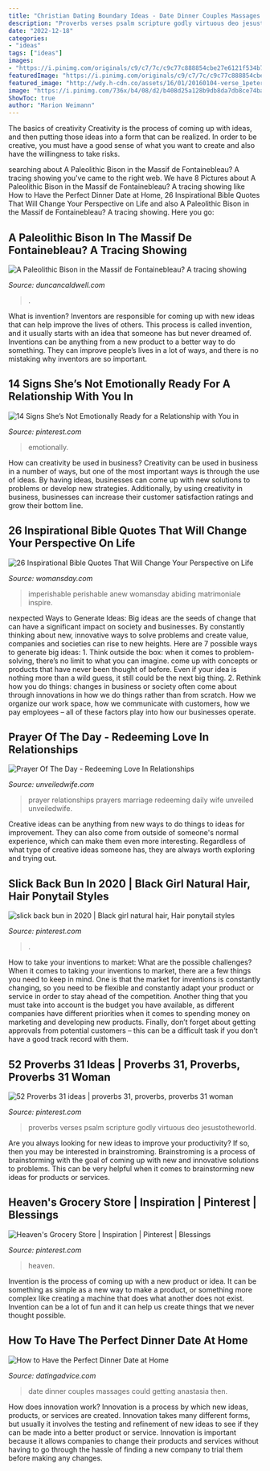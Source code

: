 ```yaml
---
title: "Christian Dating Boundary Ideas - Date Dinner Couples Massages Could Getting Anastasia Then"
description: "Proverbs verses psalm scripture godly virtuous deo jesustotheworld"
date: "2022-12-18"
categories:
- "ideas"
tags: ["ideas"]
images:
- "https://i.pinimg.com/originals/c9/c7/7c/c9c77c888854cbe27e6121f534b7c599.jpg"
featuredImage: "https://i.pinimg.com/originals/c9/c7/7c/c9c77c888854cbe27e6121f534b7c599.jpg"
featured_image: "http://wdy.h-cdn.co/assets/16/01/20160104-verse_1peter1_1.jpg"
image: "https://i.pinimg.com/736x/b4/08/d2/b408d25a128b9db8da7db8ce74ba4542.jpg"
ShowToc: true
author: "Marion Weimann"
---
```



The basics of creativity
Creativity is the process of coming up with ideas, and then putting those ideas into a form that can be realized. In order to be creative, you must have a good sense of what you want to create and also have the willingness to take risks.

	

		
searching about A Paleolithic Bison in the Massif de Fontainebleau? A tracing showing you've came to the right web. We have 8 Pictures about A Paleolithic Bison in the Massif de Fontainebleau? A tracing showing like How to Have the Perfect Dinner Date at Home, 26 Inspirational Bible Quotes That Will Change Your Perspective on Life and also A Paleolithic Bison in the Massif de Fontainebleau? A tracing showing. Here you go:
		
    
## A Paleolithic Bison In The Massif De Fontainebleau? A Tracing Showing

<img loading=lazy src="https://www.duncancaldwell.com/Site/Fontainebleau_Bison_files/original.jpg" onerror="this.onerror=null;this.src='https://tse2.mm.bing.net/th?id=OIP.UQduNIfFrwERP8wZNoArYgHaFj&amp;pid=15.1';" alt="A Paleolithic Bison in the Massif de Fontainebleau? A tracing showing">

_Source: duncancaldwell.com_

>. 

	

What is invention?
Inventors are responsible for coming up with new ideas that can help improve the lives of others. This process is called invention, and it usually starts with an idea that someone has but never dreamed of. Inventions can be anything from a new product to a better way to do something. They can improve people’s lives in a lot of ways, and there is no mistaking why inventors are so important.

    
## 14 Signs She’s Not Emotionally Ready For A Relationship With You In

<img loading=lazy src="https://i.pinimg.com/736x/b4/08/d2/b408d25a128b9db8da7db8ce74ba4542.jpg" onerror="this.onerror=null;this.src='https://tse1.mm.bing.net/th?id=OIP.jXqgTqP2IzSlp3F8eYFbkAHaEK&amp;pid=15.1';" alt="14 Signs She’s Not Emotionally Ready for a Relationship with You in">

_Source: pinterest.com_

>emotionally. 

	

How can creativity be used in business?
Creativity can be used in business in a number of ways, but one of the most important ways is through the use of ideas. By having ideas, businesses can come up with new solutions to problems or develop new strategies. Additionally, by using creativity in business, businesses can increase their customer satisfaction ratings and grow their bottom line.

    
## 26 Inspirational Bible Quotes That Will Change Your Perspective On Life

<img loading=lazy src="http://wdy.h-cdn.co/assets/16/01/20160104-verse_1peter1_1.jpg" onerror="this.onerror=null;this.src='https://tse2.mm.bing.net/th?id=OIP.ZriQACGFWDZ-J0kEQ9agOQHaLH&amp;pid=15.1';" alt="26 Inspirational Bible Quotes That Will Change Your Perspective on Life">

_Source: womansday.com_

>imperishable perishable anew womansday abiding matrimoniale inspire. 

	

nexpected Ways to Generate Ideas:
Big ideas are the seeds of change that can have a significant impact on society and businesses. By constantly thinking about new, innovative ways to solve problems and create value, companies and societies can rise to new heights. Here are 7 possible ways to generate big ideas: 1. Think outside the box: when it comes to problem-solving, there’s no limit to what you can imagine. come up with concepts or products that have never been thought of before. Even if your idea is nothing more than a wild guess, it still could be the next big thing. 2. Rethink how you do things: changes in business or society often come about through innovations in how we do things rather than from scratch. How we organize our work space, how we communicate with customers, how we pay employees – all of these factors play into how our businesses operate.

    
## Prayer Of The Day - Redeeming Love In Relationships

<img loading=lazy src="https://unveiledwife.com/wp-content/uploads/2016/08/redeeming-love.jpg" onerror="this.onerror=null;this.src='https://tse3.mm.bing.net/th?id=OIP.QY5AK_3NGcDVv4mjGIVqJgHaHa&amp;pid=15.1';" alt="Prayer Of The Day - Redeeming Love In Relationships">

_Source: unveiledwife.com_

>prayer relationships prayers marriage redeeming daily wife unveiled unveiledwife. 

	

Creative ideas can be anything from new ways to do things to ideas for improvement. They can also come from outside of someone's normal experience, which can make them even more interesting. Regardless of what type of creative ideas someone has, they are always worth exploring and trying out.

    
## Slick Back Bun In 2020 | Black Girl Natural Hair, Hair Ponytail Styles

<img loading=lazy src="https://i.pinimg.com/originals/c9/c7/7c/c9c77c888854cbe27e6121f534b7c599.jpg" onerror="this.onerror=null;this.src='https://tse3.mm.bing.net/th?id=OIP.IAkPyQLjput7PnAYBCkmtQHaNK&amp;pid=15.1';" alt="slick back bun in 2020 | Black girl natural hair, Hair ponytail styles">

_Source: pinterest.com_

>. 

	

How to take your inventions to market: What are the possible challenges?
When it comes to taking your inventions to market, there are a few things you need to keep in mind. One is that the market for inventions is constantly changing, so you need to be flexible and constantly adapt your product or service in order to stay ahead of the competition. Another thing that you must take into account is the budget you have available, as different companies have different priorities when it comes to spending money on marketing and developing new products. Finally, don’t forget about getting approvals from potential customers – this can be a difficult task if you don’t have a good track record with them.

    
## 52 Proverbs 31 Ideas | Proverbs 31, Proverbs, Proverbs 31 Woman

<img loading=lazy src="https://i.pinimg.com/474x/5e/71/a5/5e71a591e5b46ff92a35a6b80dde0cf2--proverbs---psalm-.jpg" onerror="this.onerror=null;this.src='https://tse3.mm.bing.net/th?id=OIP.93flRZ5UOdu7qetOBdJIjQAAAA&amp;pid=15.1';" alt="52 Proverbs 31 ideas | proverbs 31, proverbs, proverbs 31 woman">

_Source: pinterest.com_

>proverbs verses psalm scripture godly virtuous deo jesustotheworld. 

	

Are you always looking for new ideas to improve your productivity? If so, then you may be interested in brainstroming. Brainstroming is a process of brainstorming with the goal of coming up with new and innovative solutions to problems. This can be very helpful when it comes to brainstorming new ideas for products or services.

    
## Heaven&#039;s Grocery Store | Inspiration | Pinterest | Blessings

<img loading=lazy src="https://i.pinimg.com/736x/da/3c/fe/da3cfefacb9e3f44cafb009821ec2c55--grocery-store-heavens.jpg" onerror="this.onerror=null;this.src='https://tse3.mm.bing.net/th?id=OIP.KNDu0B8rlf4JWA6swdm35QHaJv&amp;pid=15.1';" alt="Heaven&#039;s Grocery Store | Inspiration | Pinterest | Blessings">

_Source: pinterest.com_

>heaven. 

	

Invention is the process of coming up with a new product or idea. It can be something as simple as a new way to make a product, or something more complex like creating a machine that does what another does not exist. Invention can be a lot of fun and it can help us create things that we never thought possible.

    
## How To Have The Perfect Dinner Date At Home

<img loading=lazy src="https://www.datingadvice.com/wp-content/uploads/2012/03/date-at-home.jpg" onerror="this.onerror=null;this.src='https://tse2.mm.bing.net/th?id=OIP.dR4uTixx5BhLs1otmgeRzgHaEm&amp;pid=15.1';" alt="How to Have the Perfect Dinner Date at Home">

_Source: datingadvice.com_

>date dinner couples massages could getting anastasia then. 

	

How does innovation work?
Innovation is a process by which new ideas, products, or services are created. Innovation takes many different forms, but usually it involves the testing and refinement of new ideas to see if they can be made into a better product or service. Innovation is important because it allows companies to change their products and services without having to go through the hassle of finding a new company to trial them before making any changes.

